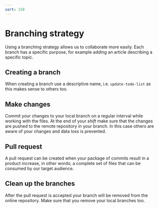 ```yaml
---
sort: 150
---
```

# Branching strategy

Using a branching strategy allows us to collaborate more easily. Each branch has a specific purpose, for example adding an article describing a specific topic. 

## Creating a branch

When creating a branch use a descriptive name, i.e. `update-todo-list` as this makes sense to others too.

## Make changes

Commit your changes to your local branch on a regular interval while working with the files. At the end of your _shift_ make sure that the changes are pushed to the remote repository in your branch. In this case others are aware of your changes and data loss is prevented.

## Pull request

A pull request can be created when your package of commits result in a product increase, in other words; a complete set of files that can be consumed by our target audience.

## Clean up the branches

After the pull request is accepted your branch will be removed from the online repository. Make sure that you remove your local branches too.